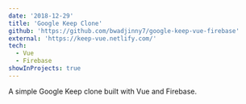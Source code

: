 ```yaml
---
date: '2018-12-29'
title: 'Google Keep Clone'
github: 'https://github.com/bwadjinny7/google-keep-vue-firebase'
external: 'https://keep-vue.netlify.com/'
tech:
  - Vue
  - Firebase
showInProjects: true
---
```


A simple Google Keep clone built with Vue and Firebase.
